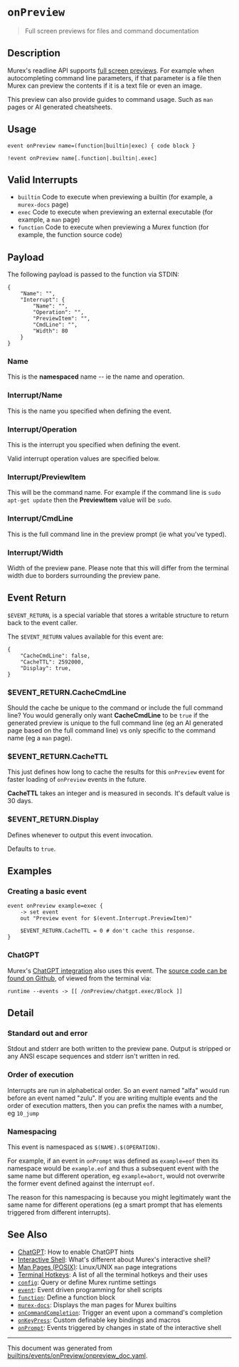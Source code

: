 # `onPreview`

> Full screen previews for files and command documentation

## Description

Murex's readline API supports [full screen previews](/docs/user-guide/interactive-shell.md#autocomplete-preview).
For example when autocompleting command line parameters, if that parameter is a
file then Murex can preview the contents if it is a text file or even an image.

This preview can also provide guides to command usage. Such as `man` pages or
AI generated cheatsheets.

## Usage

```
event onPreview name=(function|builtin|exec) { code block }

!event onPreview name[.function|.builtin|.exec]
```

## Valid Interrupts

* `builtin`
    Code to execute when previewing a builtin (for example, a `murex-docs` page)
* `exec`
    Code to execute when previewing an external executable (for example, a `man` page)
* `function`
    Code to execute when previewing a Murex function (for example, the function source code)

## Payload

The following payload is passed to the function via STDIN:

```
{
    "Name": "",
    "Interrupt": {
        "Name": "",
        "Operation": "",
        "PreviewItem": "",
        "CmdLine": "",
        "Width": 80
    }
}
```

### Name

This is the **namespaced** name -- ie the name and operation.

### Interrupt/Name

This is the name you specified when defining the event.

### Interrupt/Operation

This is the interrupt you specified when defining the event.

Valid interrupt operation values are specified below.

### Interrupt/PreviewItem

This will be the command name. For example if the command line is
`sudo apt-get update` then the **PreviewItem** value will be `sudo`.

### Interrupt/CmdLine

This is the full command line in the preview prompt (ie what you've typed).

### Interrupt/Width

Width of the preview pane. Please note that this will differ from the terminal
width due to borders surrounding the preview pane.

## Event Return

`$EVENT_RETURN`, is a special variable that stores a writable structure to
return back to the event caller.

The `$EVENT_RETURN` values available for this event are:

```
{
    "CacheCmdLine": false,
    "CacheTTL": 2592000,
    "Display": true,
}
```

### $EVENT_RETURN.CacheCmdLine

Should the cache be unique to the command or include the full command line? You
would generally only want **CacheCmdLine** to be `true` if the generated
preview is unique to the full command line (eg an AI generated page based on
the full command line) vs only specific to the command name (eg a `man` page).

### $EVENT_RETURN.CacheTTL

This just defines how long to cache the results for this `onPreview` event for
faster loading of `onPreview` events in the future.

**CacheTTL** takes an integer and is measured in seconds. It's default value is
30 days.

### $EVENT_RETURN.Display

Defines whenever to output this event invocation.

Defaults to `true`.

## Examples

### Creating a basic event

```
event onPreview example=exec {
    -> set event
    out "Preview event for $(event.Interrupt.PreviewItem)"
    
    $EVENT_RETURN.CacheTTL = 0 # don't cache this response.
}
```

### ChatGPT

Murex's [ChatGPT integration](/docs/integrations/chatgpt.md) also uses this event.
The [source code can be found on Github](https://github.com/lmorg/murex/blob/master/integrations/chatgpt_any.mx),
of viewed from the terminal via:

```
runtime --events -> [[ /onPreview/chatgpt.exec/Block ]]
```

## Detail

### Standard out and error

Stdout and stderr are both written to the preview pane. Output is stripped or
any ANSI escape sequences and stderr isn't written in red.

### Order of execution

Interrupts are run in alphabetical order. So an event named "alfa" would run
before an event named "zulu". If you are writing multiple events and the order
of execution matters, then you can prefix the names with a number, eg `10_jump`

### Namespacing

This event is namespaced as `$(NAME).$(OPERATION)`.

For example, if an event in `onPrompt` was defined as `example=eof` then its
namespace would be `example.eof` and thus a subsequent event with the same name
but different operation, eg `example=abort`, would not overwrite the former
event defined against the interrupt `eof`.

The reason for this namespacing is because you might legitimately want the same
name for different operations (eg a smart prompt that has elements triggered
from different interrupts).

## See Also

* [ChatGPT](../integrations/chatgpt.md):
  How to enable ChatGPT hints
* [Interactive Shell](../user-guide/interactive-shell.md):
  What's different about Murex's interactive shell?
* [Man Pages (POSIX)](../integrations/man-pages.md):
  Linux/UNIX `man` page integrations
* [Terminal Hotkeys](../user-guide/terminal-keys.md):
  A list of all the terminal hotkeys and their uses
* [`config`](../commands/config.md):
  Query or define Murex runtime settings
* [`event`](../commands/event.md):
  Event driven programming for shell scripts
* [`function`](../commands/function.md):
  Define a function block
* [`murex-docs`](../commands/murex-docs.md):
  Displays the man pages for Murex builtins
* [`onCommandCompletion`](../events/oncommandcompletion.md):
  Trigger an event upon a command's completion
* [`onKeyPress`](../events/onkeypress.md):
  Custom definable key bindings and macros
* [`onPrompt`](../events/onprompt.md):
  Events triggered by changes in state of the interactive shell

<hr/>

This document was generated from [builtins/events/onPreview/onpreview_doc.yaml](https://github.com/lmorg/murex/blob/master/builtins/events/onPreview/onpreview_doc.yaml).